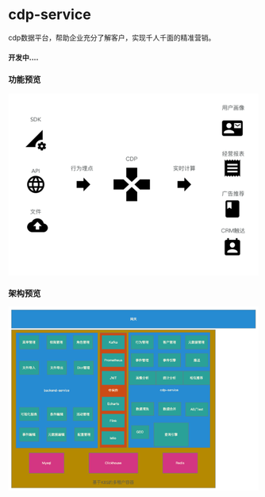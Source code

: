 # cdp-service
cdp数据平台，帮助企业充分了解客户，实现千人千面的精准营销。

#### 开发中....

### 功能预览
<img align="middle" src="https://raw.githubusercontent.com/8treenet/cdp-service/master/doc/preview.png">

### 架构预览
<img align="middle" src="https://raw.githubusercontent.com/8treenet/cdp-service/master/doc/map.png">